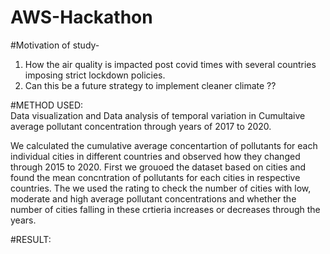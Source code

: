 # AWS-Hackathon
#Motivation of study- 
1. How the air quality is impacted post covid times with several countries imposing strict lockdown policies.
2. Can this be a future strategy to implement cleaner climate ??

#METHOD USED:  
Data visualization and Data analysis of temporal variation in Cumultaive average pollutant concentration through years of 2017 to 2020. 

We calculated the cumulative average concentartion of pollutants for each individual cities in different countries and observed how they changed through 2015 to 2020.
First we grouoed the dataset based on cities and found the mean concntration of pollutants for each cities in respective countries. The we used the rating to check the number of cities with low, moderate and high average pollutant concentrations and whether the number of cities falling in these crtieria increases or decreases through the years.

#RESULT:


